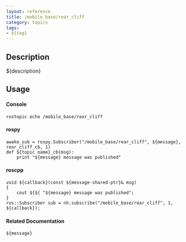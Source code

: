 ```yaml
---
layout: reference
title: /mobile_base/rear_cliff
category: topics
tags: 
- ${tag}
---
```


## Description
${description}

## Usage
#### Console
```
rostopic echo /mobile_base/rear_cliff
```

#### rospy
```
awake_sub = rospy.Subscriber("/mobile_base/rear_cliff", ${message}, rear_cliff_cb, 1)
def ${topic name}_cb(msg):
    print "${message} message was published"
```

#### roscpp
```
void ${callback}(const ${message-shared-ptr}& msg)
{
    cout ${${ "${message} message was published";
}
ros::Subscriber sub = nh.subscribe("/mobile_base/rear_cliff", 1, ${callback});
```

#### Related Documentation
``${message}``